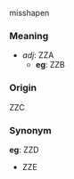misshapen
### Meaning
+ _adj_: ZZA
    + __eg__: ZZB

### Origin

ZZC

### Synonym

__eg__: ZZD

+ ZZE


